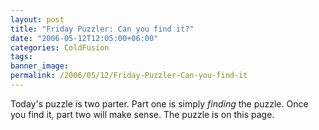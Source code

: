 ```yaml
---
layout: post
title: "Friday Puzzler: Can you find it?"
date: "2006-05-12T12:05:00+06:00"
categories: ColdFusion 
tags: 
banner_image: 
permalink: /2006/05/12/Friday-Puzzler-Can-you-find-it
---
```


Today's puzzle is two parter. Part one is simply <i>finding</i> the puzzle. Once you find it, part two will make sense. The puzzle is on this page.

<!--
Ok, so the idea of this puzzle is to write a script that will accept either a URL or a string as input. If the input is not a URL, then assume it is HTML source code. If the input is a URL, than you suck it down with cfhttp. Bonus points if you var scope the cfhttp result. You will scan the HTML and find all html comments. You will return this as an array.

This puzzle actually has some real world uses. You could imagine a spider that checks a site for html comments that may have been left behind by a developer. While there is nothing wrong with HTML comments, a developer could potentially leave something there that wouldn't be appropriate for the site. 
-->